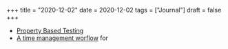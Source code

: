 +++
title = "2020-12-02"
date = 2020-12-02
tags = ["Journal"]
draft = false
+++

-   [Property Based Testing](https://hypothesis.readthedocs.io/en/latest/)
-   [A time management worflow](https://github.com/godbout/alfred-time) for